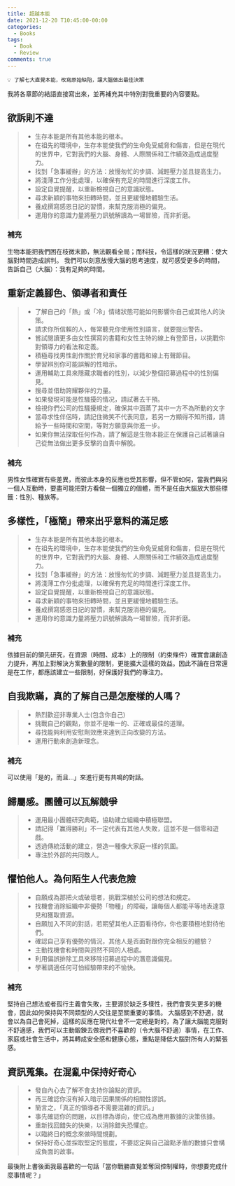 ```yaml
---
title: 超越本能
date: 2021-12-20 T10:45:00-00:00
categories:
  - Books
tags:
  - Book
  - Review
comments: true
---
```

```
💡 了解七大直覺本能，改寫原始缺陷，讓大腦做出最佳決策
```
我將各章節的結語直接寫出來，並再補充其中特別對我重要的內容要點。

## 欲訴則不達
> - 生存本能是所有其他本能的根本。
> - 在祖先的環境中，生存本能使我們的生命免受威脅和傷害，但是在現代的世界中，它對我們的大腦、身體、人際關係和工作績效造成過度壓力。
> - 找到「急事緩辦」的方法：放慢匆忙的步調、減輕壓力並且提高生力。
> - 將淺薄工作分批處理，以確保有充足的時間進行深度工作。
> - 設定自覺提醒，以重新檢視自己的意識狀態。
> - 尋求新穎的事物來扭轉時間，並且更緩慢地體驗生活。
> - 養成撰寫感恩日記的習慣，來幫克服消極的偏見。
> - 運用你的意識力量將壓力訊號解讀為一場冒險，而非折磨。

### 補充
生物本能把我們困在枝微末節，無法觀看全局；而科技，令這樣的狀況更糟：使大腦對時間造成誤判。
我們可以刻意放慢大腦的思考速度，就可感受更多的時間，告訴自己（大腦）：我有足夠的時間。

## 重新定義腳色、領導者和責任
> - 了解自己的「熱」或「冷」情绪狀態可能如何影響你自己或其他人的決策。
> - 請求你所信賴的人，每常聽見你使用性別語言，就要提出警告。
> - 嘗試閱讀更多由女性撰寫的書籍和女性主特的線上有登節目，以挑戰你對領導力的看法和定義。
> - 積極尋找男性創作關於育兒和家事的書籍和線上有聲節目。
> - 學習辨別你可能誤解的性暗示。
> - 運用輔助工具來隱藏求職者的性別，以減少整個招募過程中的性別偏見。
> - 搜尋並借助誇耀夥伴的力量。
> - 如果發現可能是性騷擾的情况，請試著去干預。
> - 檢視你們公司的性騷擾規定，確保其中涵蒸了其中一方不為所動的文字
> - 當尋求性伴侶時，請記住微笑不代表同意，若另一方顯得不知所措，請給予一些時間和空間，等對方願意與你進一步。
> - 如果你無法探取任何作為，請了解這是生物本能正在保護自己試著讓自己從無法做出更多反擊的自責中解脫。

### 補充
男性女性確實有些差異，而彼此本身的反應也受其影響，但不管如何，當我們與另一個人互動時，要盡可能把對方看做一個獨立的個體，而不是任由大腦放大那些標籤：性別、種族等。

## 多樣性，「極簡」帶來出乎意料的滿足感
> - 生存本能是所有其他本能的根本。
> - 在祖先的環境中，生存本能使我們的生命免受威脅和傷害，但是在現代的世界中，它對我們的大腦、身體、人際關係和工作績效造成過度壓力。
> - 找到「急事緩辦」的方法：放慢匆忙的步調、減輕壓力並且提高生力。
> - 將淺薄工作分批處理，以確保有充足的時間進行深度工作。
> - 設定自覺提醒，以重新檢視自己的意識狀態。
> - 尋求新穎的事物來扭轉時間，並且更緩慢地體驗生活。
> - 養成撰寫感恩日記的習慣，來幫克服消極的偏見。
> - 運用你的意識力量將壓力訊號解讀為一場冒險，而非折磨。

### 補充
依據目前的領先研究，在資源（時間、成本）上的限制（約束條件）確實會讓創造力提升，再加上對解決方案數量的限制，更能擴大這樣的效益。因此不論在日常還是在工作，都應該建立一些限制，好保護好我們的專注力。

## 自我欺瞞，真的了解自己是怎麼樣的人嗎？
> - 熱烈歡迎非專業人士(包含你自己)
> - 挑戰自己的觀點，你並不是唯一的、正確或最佳的道理。
> - 尋找能夠利用安慰劑效應來達到正向改變的方法。
> - 運用行動來創造新理念。

### 補充
可以使用「是的，而且...」來進行更有共鳴的對話。


## 歸屬感。團體可以瓦解競爭
> - 運用最小團體研究典範，協助建立組織中積極聯盟。
> - 請記得「赢得勝利」不一定代表有其他人失敗，這並不是一個零和遊戲。
> - 透過傳統活動的建立，營造一種像大家庭一樣的氛圍。
> - 專注於外部的共同敵人。

## 懼怕他人。為何陌生人代表危險
> - 自願成為那把火或破壞者，挑戰深植於公司的想法和規定。
> - 找機會消除組織中非優勢「物種」的障礙，讓每個人都能平等地表達意見和獲取資源。
> - 自願加入不同的對話，若期望其他人正面看待你，你也要積極地對待他們。
> - 確認自己享有優勢的情況，其他人是否面對跟你完全相反的體驗？
> - 主動找機會和時間與迥然不同的人相處。
> - 利用偏誤排除工具來移除招募過程中的潛意識偏見。
> - 學著調適任何可怕經驗帶來的不愉快。

### 補充
堅持自己想法或者孤行主義會失敗，主要源於缺乏多樣性，我們會喪失更多的機會，因此如何保持與不同類型的人交往是至關重要的事情。
大腦感到不舒適，就會以為自己會死掉，這樣的反應在現代社會不一定總是對的，為了讓大腦能克服對不舒適感，我們可以主動鍛鍊去做我們不喜歡的（令大腦不舒適）事情，在工作、家庭或社會生活中，將其轉成安全感和健康心態，重點是降低大腦對所有人的緊張感。

## 資訊蒐集。在混亂中保持好奇心
> - 發自內心去了解不會支持你論點的資訊。
> - 再三確認你沒有掉入暗示因果關係的相關性謬誤。
> - 簡言之，「真正的領導者不需要混雜的資訊。」
> - 事先確認你的問題，以目標為導向，使它成為應用數據的決策依據。
> - 重新找回錯失的快樂，以消除錯失恐懼症。
> - 以臨終日的概念來做時間規劃。
> - 保持好奇心並採取堅定的態度，不要認定與自己論點矛盾的數據只會構成負面的故事。

最後附上書後面我最喜歡的一句話「當你戰勝直覺並奪回控制權時，你想要完成什麼事情呢？」




